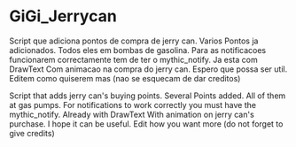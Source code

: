 # GiGi_Jerrycan

Script que adiciona pontos de compra de jerry can.
Varios Pontos ja adicionados. 
Todos eles em bombas de gasolina.
Para as notificacoes funcionarem correctamente tem de ter o mythic_notify.
Ja esta com DrawText
Com animacao na compra do jerry can.
Espero que possa ser util.
Editem como quiserem mas (nao se esquecam de dar creditos)

Script that adds jerry can's buying points.
Several Points added.
All of them at gas pumps.
For notifications to work correctly you must have the mythic_notify.
Already with DrawText
With animation on jerry can's purchase.
I hope it can be useful.
Edit how you want more (do not forget to give credits)

